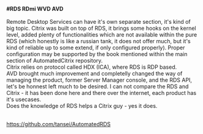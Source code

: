 **#RDS RDmi WVD AVD**<br><br>
Remote Desktop Services can have it's own separate section, it's kind of big topic. Citrix was built on top of RDS, it brings some hooks on the kernel level, added plenty of functionalities which are not available within the pure RDS (which honestly is like a russian tank, it does not offer much, but it's kind of reliable up to some extend, if only configured properly). Proper configuration may be supported by the book mentioned within the main section of AutomatedCitrix repository.<br>
Citrix relies on protocol called HDX (ICA), where RDS is RDP based.<br>
AVD brought much improvement and completelly changed the way of managing the product, former Server Manager console, and the RDS API, let's be honnest left much to be desired. I can not compare the RDS and Citrix - it has been done here and there over the internet, each product has it's usecases.<br>
Does the knowledge of RDS helps a Citrix guy - yes it does.<br><br>

https://github.com/tansei/AutomatedRDS<br>
